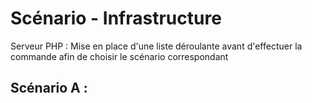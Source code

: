 # Scénario - Infrastructure

Serveur PHP : 
    Mise en place d'une liste déroulante avant d'effectuer la commande afin de choisir le scénario correspondant


## Scénario A : 
